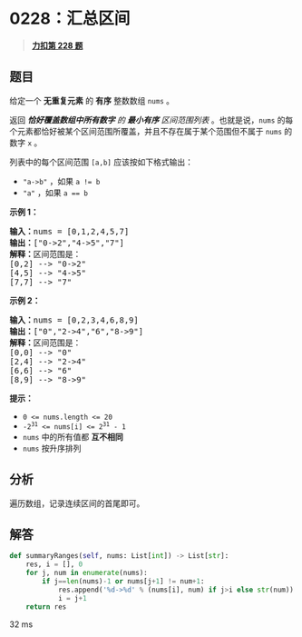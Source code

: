 # 0228：汇总区间


> <u>**[力扣第 228 题](https://leetcode.cn/problems/summary-ranges/)**</u>

## 题目

<p>给定一个  <strong>无重复元素</strong> 的 <strong>有序</strong> 整数数组 <code>nums</code> 。</p>

<p>返回 <em><strong>恰好覆盖数组中所有数字</strong> 的 <strong>最小有序</strong> 区间范围列表 </em>。也就是说，<code>nums</code> 的每个元素都恰好被某个区间范围所覆盖，并且不存在属于某个范围但不属于 <code>nums</code> 的数字 <code>x</code> 。</p>

<p>列表中的每个区间范围 <code>[a,b]</code> 应该按如下格式输出：</p>

<ul>
<li><code>"a-&gt;b"</code> ，如果 <code>a != b</code></li>
<li><code>"a"</code> ，如果 <code>a == b</code></li>
</ul>



<p><strong>示例 1：</strong></p>

<pre>
<strong>输入：</strong>nums = [0,1,2,4,5,7]
<strong>输出：</strong>["0-&gt;2","4-&gt;5","7"]
<strong>解释：</strong>区间范围是：
[0,2] --&gt; "0-&gt;2"
[4,5] --&gt; "4-&gt;5"
[7,7] --&gt; "7"
</pre>

<p><strong>示例 2：</strong></p>

<pre>
<strong>输入：</strong>nums = [0,2,3,4,6,8,9]
<strong>输出：</strong>["0","2-&gt;4","6","8-&gt;9"]
<strong>解释：</strong>区间范围是：
[0,0] --&gt; "0"
[2,4] --&gt; "2-&gt;4"
[6,6] --&gt; "6"
[8,9] --&gt; "8-&gt;9"
</pre>



<p><strong>提示：</strong></p>

<ul>
<li><code>0 &lt;= nums.length &lt;= 20</code></li>
<li><code>-2<sup>31</sup> &lt;= nums[i] &lt;= 2<sup>31</sup> - 1</code></li>
<li><code>nums</code> 中的所有值都 <strong>互不相同</strong></li>
<li><code>nums</code> 按升序排列</li>
</ul>


## 分析

遍历数组，记录连续区间的首尾即可。

## 解答

```python
def summaryRanges(self, nums: List[int]) -> List[str]:
	res, i = [], 0
	for j, num in enumerate(nums):
		if j==len(nums)-1 or nums[j+1] != num+1:
			res.append('%d->%d' % (nums[i], num) if j>i else str(num))
			i = j+1
	return res
```
32 ms
